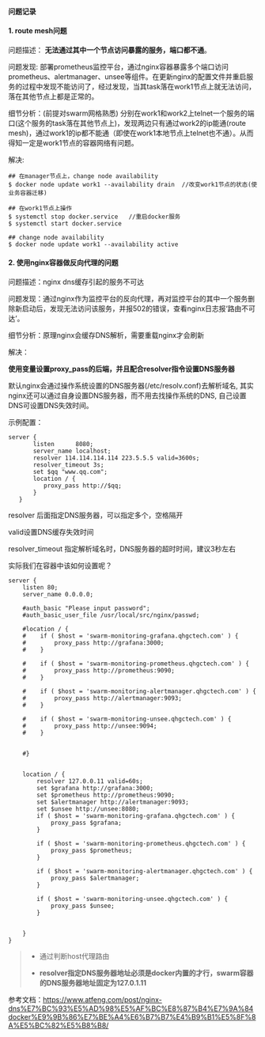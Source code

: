 #### 问题记录

#### 1. route mesh问题

问题描述： **无法通过其中一个节点访问暴露的服务，端口都不通**。

问题发现:    部署prometheus监控平台，通过nginx容器暴露多个端口访问prometheus、alertmanager、unsee等组件。在更新nginx的配置文件并重启服务的过程中发现不能访问了，经过发现，当其task落在work1节点上就无法访问，落在其他节点上都是正常的。

细节分析：(前提对swarm网格熟悉) 分别在work1和work2上telnet一个服务的端口(这个服务的task落在其他节点上)，发现两边只有通过work2的ip能通(route mesh)，通过work1的ip都不能通（即使在work1本地节点上telnet也不通）。从而得知一定是work1节点的容器网络有问题。

解决:

```shell
## 在manager节点上，change node availability
$ docker node update work1 --availability drain  //改变work1节点的状态(使业务容器迁移)

## 在work1节点上操作
$ systemctl stop docker.service   //重启docker服务
$ systemctl start docker.service

## change node availability
$ docker node update work1 --availability active
```



#### 2. 使用nginx容器做反向代理的问题

问题描述：nginx dns缓存引起的服务不可达

问题发现：通过nginx作为监控平台的反向代理，再对监控平台的其中一个服务删除新启动后，发现无法访问该服务，并报502的错误，查看nginx日志报‘路由不可达’。

细节分析：原理nginx会缓存DNS解析，需要重载nginx才会刷新

解决：

**使用变量设置proxy_pass的后端，并且配合resolver指令设置DNS服务器**

默认nginx会通过操作系统设置的DNS服务器(/etc/resolv.conf)去解析域名, 其实nginx还可以通过自身设置DNS服务器，而不用去找操作系统的DNS, 自己设置DNS可设置DNS失效时间。

示例配置：

```shell
server {
       listen      8080;
       server_name localhost;
       resolver 114.114.114.114 223.5.5.5 valid=3600s;
       resolver_timeout 3s;
       set $qq "www.qq.com";
       location / {
          proxy_pass http://$qq;
       }
   }
```

resolver 后面指定DNS服务器，可以指定多个，空格隔开

valid设置DNS缓存失效时间

resolver_timeout 指定解析域名时，DNS服务器的超时时间，建议3秒左右



实际我们在容器中该如何设置呢？

```shell
server {
    listen 80;
    server_name 0.0.0.0;

    #auth_basic "Please input password";
    #auth_basic_user_file /usr/local/src/nginx/passwd;

    #location / {
    #    if ( $host = 'swarm-monitoring-grafana.qhgctech.com' ) {
    #        proxy_pass http://grafana:3000;
    #    }

    #    if ( $host = 'swarm-monitoring-prometheus.qhgctech.com' ) {
    #        proxy_pass http://prometheus:9090;
    #    }

    #    if ( $host = 'swarm-monitoring-alertmanager.qhgctech.com' ) {
    #        proxy_pass http://alertmanager:9093;
    #    }

    #    if ( $host = 'swarm-monitoring-unsee.qhgctech.com' ) {
    #        proxy_pass http://unsee:9094;
    #    }


    #}


    location / {
        resolver 127.0.0.11 valid=60s;
        set $grafana http://grafana:3000;
        set $prometheus http://prometheus:9090;
        set $alertmanager http://alertmanager:9093;
        set $unsee http://unsee:8080;
        if ( $host = 'swarm-monitoring-grafana.qhgctech.com' ) {
            proxy_pass $grafana;
        }

        if ( $host = 'swarm-monitoring-prometheus.qhgctech.com' ) {
            proxy_pass $prometheus;
        }

        if ( $host = 'swarm-monitoring-alertmanager.qhgctech.com' ) {
            proxy_pass $alertmanager;
        }

        if ( $host = 'swarm-monitoring-unsee.qhgctech.com' ) {
            proxy_pass $unsee;
        }


    }
}
```

> - 通过判断host代理路由
>
> - **resolver指定DNS服务器地址必须是docker内置的才行，swarm容器的DNS服务器地址固定为127.0.1.11**



参考文档：https://www.atfeng.com/post/nginx-dns%E7%BC%93%E5%AD%98%E5%AF%BC%E8%87%B4%E7%9A%84docker%E9%9B%86%E7%BE%A4%E6%B7%B7%E4%B9%B1%E5%8F%8A%E5%BC%82%E5%B8%B8/



